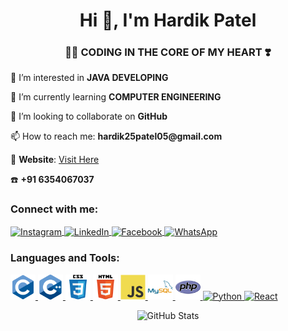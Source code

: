 <!-- Title and Introduction -->
<h1 align="center">Hi 👋, I'm Hardik Patel</h1>
<h3 align="center">✌🏻 CODING IN THE CORE OF MY HEART ❣️</h3>

<!-- Personal Details -->
<p>👀 I’m interested in <strong>JAVA DEVELOPING</strong></p>
<p>🌱 I’m currently learning <strong>COMPUTER ENGINEERING</strong></p>
<p>💞️ I’m looking to collaborate on <strong>GitHub</strong></p>
<p>📫 How to reach me: <strong>hardik25patel05@gmail.com</strong></p>

<!-- Website and Contact Information -->
<p>🔗 <strong>Website</strong>: <a href="https://sites.google.com/view/simple-java" target="_blank">Visit Here</a></p>
<p>☎️ <strong>+91 6354067037</strong></p>

<!-- Social Media Links -->
<h3 align="left">Connect with me:</h3>
<p align="left">
    <!-- Instagram -->
    <a href="https://instagram.com/hardik_2510__" target="_blank">
        <img align="center" src="https://img.icons8.com/fluency/48/instagram-new.png" alt="Instagram" width="48" />
    </a>
    <!-- LinkedIn -->
    <a href="https://www.linkedin.com/in/hardik-patel-0b3116287/" target="_blank">
        <img align="center" src="https://img.icons8.com/color/48/linkedin.png" alt="LinkedIn" width="48" />
    </a>
    <!-- Facebook -->
    <a href="https://www.facebook.com/profile.php?id=100089838506031" target="_blank">
        <img align="center" src="https://img.icons8.com/ios-filled/50/228BE6/facebook-circled--v1.png" alt="Facebook" width="48" />
    </a>
    <!-- WhatsApp -->
    <a href="https://api.whatsapp.com/send?phone=916354067037&text=Hi%20%2C%20I%20am%20%22Your%20Name%22" target="_blank">
        <img align="center" src="https://img.icons8.com/color/48/whatsapp--v1.png" alt="WhatsApp" width="48" />
    </a>
</p>

<!-- Programming Languages and Tools -->
<h3 align="left">Languages and Tools:</h3>
<p align="left">
    <!-- C Language -->
    <a href="https://www.cprogramming.com/" target="_blank" rel="noreferrer">
        <img src="https://raw.githubusercontent.com/devicons/devicon/master/icons/c/c-original.svg" alt="C" width="40" height="40" />
    </a>
    <!-- C++ Language -->
    <a href="https://www.w3schools.com/cpp/" target="_blank" rel="noreferrer">
        <img src="https://raw.githubusercontent.com/devicons/devicon/master/icons/cplusplus/cplusplus-original.svg" alt="C++" width="40" height="40" />
    </a>
    <!-- CSS3 -->
    <a href="https://www.w3schools.com/css/" target="_blank" rel="noreferrer">
        <img src="https://raw.githubusercontent.com/devicons/devicon/master/icons/css3/css3-original-wordmark.svg" alt="CSS3" width="40" height="40" />
    </a>
    <!-- HTML5 -->
    <a href="https://www.w3.org/html/" target="_blank" rel="noreferrer">
        <img src="https://raw.githubusercontent.com/devicons/devicon/master/icons/html5/html5-original-wordmark.svg" alt="HTML5" width="40" height="40" />
    </a>
    <!-- JavaScript -->
    <a href="https://developer.mozilla.org/en-US/docs/Web/JavaScript" target="_blank" rel="noreferrer">
        <img src="https://raw.githubusercontent.com/devicons/devicon/master/icons/javascript/javascript-original.svg" alt="JavaScript" width="40" height="40" />
    </a>
    <!-- MySQL -->
    <a href="https://www.mysql.com/" target="_blank" rel="noreferrer">
        <img src="https://raw.githubusercontent.com/devicons/devicon/master/icons/mysql/mysql-original-wordmark.svg" alt="MySQL" width="40" height="40" />
    </a>
    <!-- PHP -->
    <a href="https://www.php.net" target="_blank" rel="noreferrer">
        <img src="https://raw.githubusercontent.com/devicons/devicon/master/icons/php/php-original.svg" alt="PHP" width="40" height="40" />
    </a>
    <!-- Python -->
    <a href="https://www.python.org/" target="_blank" rel="noreferrer">
        <img src="https://cdn.iconscout.com/icon/free/png-256/free-python-logo-icon-download-in-svg-png-gif-file-formats--technology-social-media-vol-5-pack-logos-icons-3030224.png?f=webp&w=256" alt="Python" width="40" height="40" />
    </a>
    <!-- React.js -->
    <a href="https://react.dev/" target="_blank" rel="noreferrer">
        <img src="https://cdn.iconscout.com/icon/free/png-256/free-react-logo-icon-download-in-svg-png-gif-file-formats--wordmark-programming-langugae-freebies-pack-logos-icons-1175110.png?f=webp&w=256" alt="React" width="40" height="40" />
    </a>
</p>

<!-- GitHub Stats -->
<p align="center">
    <img src="https://github-readme-stats.vercel.app/api/top-langs?username=hardik-2510&show_icons=true&locale=en&layout=compact" alt="GitHub Stats" />
</p>
